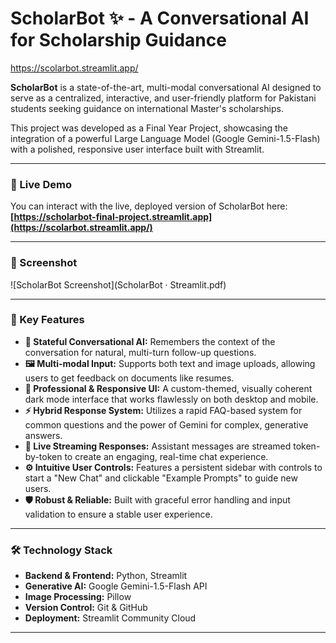 # ScholarBot ✨ - A Conversational AI for Scholarship Guidance

https://scolarbot.streamlit.app/

**ScholarBot** is a state-of-the-art, multi-modal conversational AI designed to serve as a centralized, interactive, and user-friendly platform for Pakistani students seeking guidance on international Master's scholarships.

This project was developed as a Final Year Project, showcasing the integration of a powerful Large Language Model (Google Gemini-1.5-Flash) with a polished, responsive user interface built with Streamlit.

---

### 🚀 Live Demo

You can interact with the live, deployed version of ScholarBot here:
**[https://scholarbot-final-project.streamlit.app](https://scolarbot.streamlit.app/)** <!--- IMPORTANT: Replace this link too! -->

---

### 📸 Screenshot

![ScholarBot Screenshot](ScholarBot · Streamlit.pdf) <!--- IMPORTANT: Add a screenshot of your app named 'screenshot.png' to your project folder! -->

---

### 🌟 Key Features

*   **🧠 Stateful Conversational AI:** Remembers the context of the conversation for natural, multi-turn follow-up questions.
*   **🖼️ Multi-modal Input:** Supports both text and image uploads, allowing users to get feedback on documents like resumes.
*   **🎨 Professional & Responsive UI:** A custom-themed, visually coherent dark mode interface that works flawlessly on both desktop and mobile.
*   **⚡ Hybrid Response System:** Utilizes a rapid FAQ-based system for common questions and the power of Gemini for complex, generative answers.
*   **🔴 Live Streaming Responses:** Assistant messages are streamed token-by-token to create an engaging, real-time chat experience.
*   **⚙️ Intuitive User Controls:** Features a persistent sidebar with controls to start a "New Chat" and clickable "Example Prompts" to guide new users.
*   **🛡️ Robust & Reliable:** Built with graceful error handling and input validation to ensure a stable user experience.

---

### 🛠️ Technology Stack

*   **Backend & Frontend:** Python, Streamlit
*   **Generative AI:** Google Gemini-1.5-Flash API
*   **Image Processing:** Pillow
*   **Version Control:** Git & GitHub
*   **Deployment:** Streamlit Community Cloud

---
